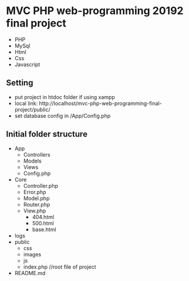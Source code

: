 # MVC PHP web-programming 20192 final project

- PHP
- MySql
- Html
- Css
- Javascript

## Setting

- put project in htdoc folder if using xampp
- local link: http://localhost/mvc-php-web-programming-final-project/public/
- set database config in /App/Config.php

## Initial folder structure

- App
  - Controllers
  - Models
  - Views
  - Config.php
- Core
  - Controller.php
  - Error.php
  - Model.php
  - Router.php
  - View.php
    - 404.html
    - 500.html
    - base.html
- logs
- public
  - css
  - images
  - js
  - index.php //root file of project
- README.md
